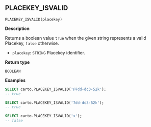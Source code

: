 ## PLACEKEY_ISVALID

```sql:signature
PLACEKEY_ISVALID(placekey)
```

**Description**

Returns a boolean value `true` when the given string represents a valid Placekey, `false` otherwise.

* `placekey`: `STRING` Placekey identifier.

**Return type**

`BOOLEAN`

**Examples**

```sql
SELECT carto.PLACEKEY_ISVALID('@7dd-dc3-52k');
-- true
```

```sql
SELECT carto.PLACEKEY_ISVALID('7dd-dc3-52k');
-- true
```

```sql
SELECT carto.PLACEKEY_ISVALID('x');
-- false
```
